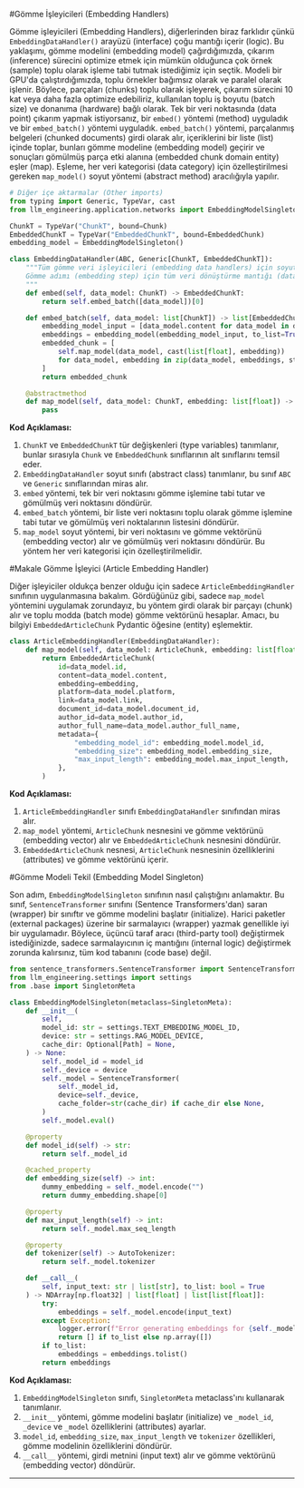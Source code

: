 #Gömme İşleyicileri (Embedding Handlers)

Gömme işleyicileri (Embedding Handlers), diğerlerinden biraz farklıdır çünkü `EmbeddingDataHandler()` arayüzü (interface) çoğu mantığı içerir (logic). Bu yaklaşımı, gömme modelini (embedding model) çağırdığımızda, çıkarım (inference) sürecini optimize etmek için mümkün olduğunca çok örnek (sample) toplu olarak işleme tabi tutmak istediğimiz için seçtik. Modeli bir GPU'da çalıştırdığımızda, toplu örnekler bağımsız olarak ve paralel olarak işlenir. Böylece, parçaları (chunks) toplu olarak işleyerek, çıkarım sürecini 10 kat veya daha fazla optimize edebiliriz, kullanılan toplu iş boyutu (batch size) ve donanıma (hardware) bağlı olarak. Tek bir veri noktasında (data point) çıkarım yapmak istiyorsanız, bir `embed()` yöntemi (method) uyguladık ve bir `embed_batch()` yöntemi uyguladık. `embed_batch()` yöntemi, parçalanmış belgeleri (chunked documents) girdi olarak alır, içeriklerini bir liste (list) içinde toplar, bunları gömme modeline (embedding model) geçirir ve sonuçları gömülmüş parça etki alanına (embedded chunk domain entity) eşler (map). Eşleme, her veri kategorisi (data category) için özelleştirilmesi gereken `map_model()` soyut yöntemi (abstract method) aracılığıyla yapılır.

```python
# Diğer içe aktarmalar (Other imports)
from typing import Generic, TypeVar, cast
from llm_engineering.application.networks import EmbeddingModelSingleton

ChunkT = TypeVar("ChunkT", bound=Chunk)
EmbeddedChunkT = TypeVar("EmbeddedChunkT", bound=EmbeddedChunk)
embedding_model = EmbeddingModelSingleton()

class EmbeddingDataHandler(ABC, Generic[ChunkT, EmbeddedChunkT]):
    """Tüm gömme veri işleyicileri (embedding data handlers) için soyut sınıf (abstract class).
    Gömme adımı (embedding step) için tüm veri dönüştürme mantığı (data transformations logic) burada yapılır.
    """
    def embed(self, data_model: ChunkT) -> EmbeddedChunkT:
        return self.embed_batch([data_model])[0]

    def embed_batch(self, data_model: list[ChunkT]) -> list[EmbeddedChunkT]:
        embedding_model_input = [data_model.content for data_model in data_model]
        embeddings = embedding_model(embedding_model_input, to_list=True)
        embedded_chunk = [
            self.map_model(data_model, cast(list[float], embedding)) 
            for data_model, embedding in zip(data_model, embeddings, strict=False)
        ]
        return embedded_chunk

    @abstractmethod
    def map_model(self, data_model: ChunkT, embedding: list[float]) -> EmbeddedChunkT:
        pass
```

**Kod Açıklaması:**

1. `ChunkT` ve `EmbeddedChunkT` tür değişkenleri (type variables) tanımlanır, bunlar sırasıyla `Chunk` ve `EmbeddedChunk` sınıflarının alt sınıflarını temsil eder.
2. `EmbeddingDataHandler` soyut sınıfı (abstract class) tanımlanır, bu sınıf `ABC` ve `Generic` sınıflarından miras alır.
3. `embed` yöntemi, tek bir veri noktasını gömme işlemine tabi tutar ve gömülmüş veri noktasını döndürür.
4. `embed_batch` yöntemi, bir liste veri noktasını toplu olarak gömme işlemine tabi tutar ve gömülmüş veri noktalarının listesini döndürür.
5. `map_model` soyut yöntemi, bir veri noktasını ve gömme vektörünü (embedding vector) alır ve gömülmüş veri noktasını döndürür. Bu yöntem her veri kategorisi için özelleştirilmelidir.

#Makale Gömme İşleyici (Article Embedding Handler)

Diğer işleyiciler oldukça benzer olduğu için sadece `ArticleEmbeddingHandler` sınıfının uygulanmasına bakalım. Gördüğünüz gibi, sadece `map_model` yöntemini uygulamak zorundayız, bu yöntem girdi olarak bir parçayı (chunk) alır ve toplu modda (batch mode) gömme vektörünü hesaplar. Amacı, bu bilgiyi `EmbeddedArticleChunk` Pydantic öğesine (entity) eşlemektir.

```python
class ArticleEmbeddingHandler(EmbeddingDataHandler):
    def map_model(self, data_model: ArticleChunk, embedding: list[float]) -> EmbeddedArticleChunk:
        return EmbeddedArticleChunk(
            id=data_model.id,
            content=data_model.content,
            embedding=embedding,
            platform=data_model.platform,
            link=data_model.link,
            document_id=data_model.document_id,
            author_id=data_model.author_id,
            author_full_name=data_model.author_full_name,
            metadata={
                "embedding_model_id": embedding_model.model_id,
                "embedding_size": embedding_model.embedding_size,
                "max_input_length": embedding_model.max_input_length,
            },
        )
```

**Kod Açıklaması:**

1. `ArticleEmbeddingHandler` sınıfı `EmbeddingDataHandler` sınıfından miras alır.
2. `map_model` yöntemi, `ArticleChunk` nesnesini ve gömme vektörünü (embedding vector) alır ve `EmbeddedArticleChunk` nesnesini döndürür.
3. `EmbeddedArticleChunk` nesnesi, `ArticleChunk` nesnesinin özelliklerini (attributes) ve gömme vektörünü içerir.

#Gömme Modeli Tekil (Embedding Model Singleton)

Son adım, `EmbeddingModelSingleton` sınıfının nasıl çalıştığını anlamaktır. Bu sınıf, `SentenceTransformer` sınıfını (Sentence Transformers'dan) saran (wrapper) bir sınıftır ve gömme modelini başlatır (initialize). Harici paketler (external packages) üzerine bir sarmalayıcı (wrapper) yazmak genellikle iyi bir uygulamadır. Böylece, üçüncü taraf aracı (third-party tool) değiştirmek istediğinizde, sadece sarmalayıcının iç mantığını (internal logic) değiştirmek zorunda kalırsınız, tüm kod tabanını (code base) değil.

```python
from sentence_transformers.SentenceTransformer import SentenceTransformer
from llm_engineering.settings import settings
from .base import SingletonMeta

class EmbeddingModelSingleton(metaclass=SingletonMeta):
    def __init__(
        self,
        model_id: str = settings.TEXT_EMBEDDING_MODEL_ID,
        device: str = settings.RAG_MODEL_DEVICE,
        cache_dir: Optional[Path] = None,
    ) -> None:
        self._model_id = model_id
        self._device = device
        self._model = SentenceTransformer(
            self._model_id,
            device=self._device,
            cache_folder=str(cache_dir) if cache_dir else None,
        )
        self._model.eval()

    @property
    def model_id(self) -> str:
        return self._model_id

    @cached_property
    def embedding_size(self) -> int:
        dummy_embedding = self._model.encode("")
        return dummy_embedding.shape[0]

    @property
    def max_input_length(self) -> int:
        return self._model.max_seq_length

    @property
    def tokenizer(self) -> AutoTokenizer:
        return self._model.tokenizer

    def __call__(
        self, input_text: str | list[str], to_list: bool = True
    ) -> NDArray[np.float32] | list[float] | list[list[float]]:
        try:
            embeddings = self._model.encode(input_text)
        except Exception:
            logger.error(f"Error generating embeddings for {self._model_id=} and {input_text=}")
            return [] if to_list else np.array([])
        if to_list:
            embeddings = embeddings.tolist()
        return embeddings
```

**Kod Açıklaması:**

1. `EmbeddingModelSingleton` sınıfı, `SingletonMeta` metaclass'ını kullanarak tanımlanır.
2. `__init__` yöntemi, gömme modelini başlatır (initialize) ve `_model_id`, `_device` ve `_model` özelliklerini (attributes) ayarlar.
3. `model_id`, `embedding_size`, `max_input_length` ve `tokenizer` özellikleri, gömme modelinin özelliklerini döndürür.
4. `__call__` yöntemi, girdi metnini (input text) alır ve gömme vektörünü (embedding vector) döndürür.

---

